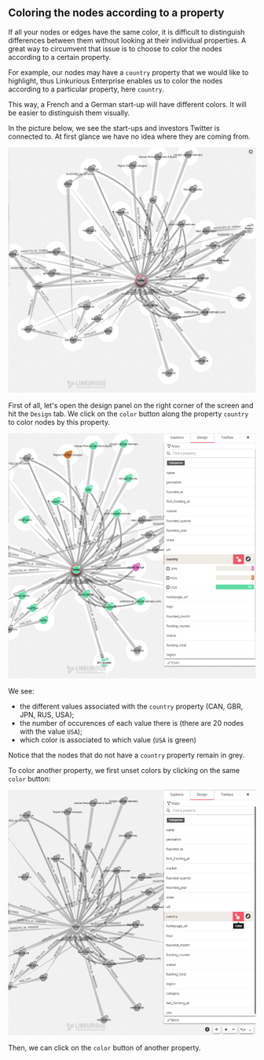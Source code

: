 ## Coloring the nodes according to a property

If all your nodes or edges have the same color, it is difficult to distinguish differences between them without looking at their individual properties. A great way to circumvent that issue is to choose to color the nodes according to a certain property.

For example, our nodes may have a ```country``` property that we would like to highlight, thus Linkurious Enterprise enables us to color the nodes according to a particular property, here ```country```.

This way, a French and a German start-up will have different colors. It will be easier to distinguish them visually.

In the picture below, we see the start-ups and investors Twitter is connected to. At first glance we have no idea where they are coming from.

![](SinColor.png)

First of all, let's open the design panel on the right corner of the screen and hit the ```Design``` tab. We click on the ```color``` button along the property ```country``` to color nodes by this property.

![](Colors.png)

We see:
* the different values associated with the ```country``` property (CAN, GBR, JPN, RUS, USA);
* the number of occurences of each value there is (there are 20 nodes with the value ```USA```);
* which color is associated to which value (```USA``` is green)

Notice that the nodes that do not have a ```country``` property remain in grey.

To color another property, we first unset colors by clicking on the same ```color``` button:

![](Unset.png)

Then, we can click on the ```color``` button of another property.
